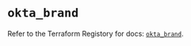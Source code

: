 # `okta_brand`

Refer to the Terraform Registory for docs: [`okta_brand`](https://registry.terraform.io/providers/okta/okta/4.4.2/docs/resources/brand).
